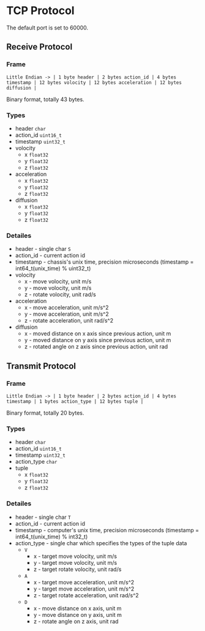 # TCP Protocol

The default port is set to 60000.

## Receive Protocol

### Frame

```
Little Endian -> | 1 byte header | 2 bytes action_id | 4 bytes timestamp | 12 bytes volocity | 12 bytes acceleration | 12 bytes diffusion |
```

Binary format, totally 43 bytes.

### Types

- header `char`
- action_id `uint16_t`
- timestamp `uint32_t`
- volocity
    - x `float32`
    - y `float32`
    - z `float32`
- acceleration
    - x `float32`
    - y `float32`
    - z `float32`
- diffusion
    - x `float32`
    - y `float32`
    - z `float32`

### Detailes

- header - single char `S`
- action_id - current action id
- timestamp - chassis's unix time, precision microseconds (timestamp = int64_t(unix_time) % uint32_t)
- volocity
    - x - move volocity, unit m/s
    - y - move volocity, unit m/s
    - z - rotate volocity, unit rad/s
- acceleration
    - x - move acceleration, unit m/s^2
    - y - move acceleration, unit m/s^2
    - z - rotate acceleration, unit rad/s^2
- diffusion
    - x - moved distance on x axis since previous action, unit m
    - y - moved distance on y axis since previous action, unit m
    - z - rotated angle on z axis since previous action, unit rad


## Transmit Protocol

### Frame

```
Little Endian -> | 1 byte header | 2 bytes action_id | 4 bytes timestamp | 1 bytes action_type | 12 bytes tuple |
```

Binary format, totally 20 bytes.

### Types

- header `char`
- action_id `uint16_t`
- timestamp `uint32_t`
- action_type `char`
- tuple
    - x `float32`
    - y `float32`
    - z `float32`

### Detailes

- header - single char `T`
- action_id - current action id
- timestamp - computer's unix time, precision microseconds (timestamp = int64_t(unix_time) % int32_t)
- action_type - single char which specifies the types of the tuple data
    - `V`
        - x - target move volocity, unit m/s
        - y - target move volocity, unit m/s
        - z - target rotate volocity, unit rad/s
    - `A`
        - x - target move acceleration, unit m/s^2
        - y - target move acceleration, unit m/s^2
        - z - target rotate acceleration, unit rad/s^2
    - `D`
        - x - move distance on x axis, unit m
        - y - move distance on y axis, unit m
        - z - rotate angle on z axis, unit rad

